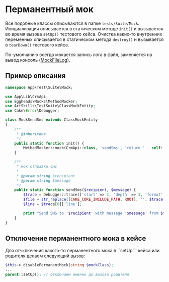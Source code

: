 # Перманентный мок
Все подобные классы описываются в папке `tests/Suite/Mock`. Инициализация описывается в статическом методе `init()` и вызывается во время вызова `setUp()` тестового кейса.
Очистка каких-то внутренних переменных описывается в статическом метода `destroy()` и вызывается в `tearDown()` тестового кейса.

По-умолчанию всегда мокается запись лога в файл, заменяется на вывод консоль ([MockFileLog](MockFileLog.php)).

## Пример описания
```php
namespace App\Test\Suite\Mock;

use App\Lib\CrmApi;
use Eggheads\Mocks\MethodMocker;
use ArtSkills\TestSuite\ClassMockEntity;
use Cake\Error\Debugger;

class MockSendSms extends ClassMockEntity
{
    /**
     * @inheritdoc
     */
    public static function init() {
        MethodMocker::mock(CrmApi::class, 'sendSms', 'return ' . self::class . '::sendSms(...func_get_args());');
    }

    /**
     * мок отправки смс
     *
     * @param string $recipient
     * @param string $message
     */
    public static function sendSms($recipient, $message) {
        $trace = Debugger::trace(['start' => 2, 'depth' => 3, 'format' => 'array']);
        $file = str_replace([CAKE_CORE_INCLUDE_PATH, ROOT], '', $trace[0]['file']);
        $line = $trace[0]['line'];

        print "Send SMS to '$recipient' with message '$message' from $file($line)\n";
    }
}
```
## Отключение перманентного мока в кейсе
Для отчключения какого-то перманентного мока в ``setUp``` кейса или родителя делаем следующий вызов:
```php
$this->_disablePermanentMock(string $mockClass);
...
parent::setUp(); // отключаем именно до вызова родителя
```

